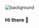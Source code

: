 ![background](business-background.jpg)
### Hi there 👋
<!-- 🎮 Gamer
💬 [LinkedIn](https://www.linkedin.com/in//)


-->


<!--
**Lee-ArnoldIII/Lee-ArnoldIII** is a ✨ _special_ ✨ repository because its `README.md` (this file) appears on your GitHub profile.

Here are some ideas to get you started:

- 🔭 I’m currently working on ...
- 🌱 I’m currently learning ...
- 👯 I’m looking to collaborate on ...
- 🤔 I’m looking for help with ...
- 💬 Ask me about ...
- 📫 How to reach me: ...
- 😄 Pronouns: ...
- ⚡ Fun fact: ...
-->
